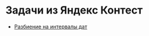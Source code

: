 # Задачи из Яндекс Контест

* [Разбиение на интервалы дат]

[Разбиение на интервалы дат]:https://github.com/di-diana2907/my-tasks/tree/main/date_intervals
